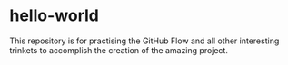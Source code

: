 # hello-world
This repository is for practising the GitHub Flow and all other interesting trinkets to accomplish the creation of the amazing project.
